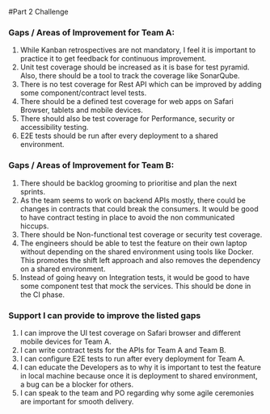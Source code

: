 #Part 2 Challenge

### Gaps / Areas of Improvement for Team A:
1. While Kanban retrospectives are not mandatory, I feel it is important to practice it to get feedback for continuous improvement. 
2. Unit test coverage should be increased as it is base for test pyramid. Also, there should be a tool to track the coverage like SonarQube.
3. There is no test coverage for Rest API which can be improved by adding some component/contract level tests.
4. There should be a defined test coverage for web apps on Safari Browser, tablets and mobile devices.
5. There should also be test coverage for Performance, security or accessibility testing.
6. E2E tests should be run after every deployment to a shared environment.

### Gaps / Areas of Improvement for Team B:

1. There should be backlog grooming to prioritise and plan the next sprints.
2. As the team seems to work on backend APIs mostly, there could be changes in contracts that could break the consumers. It would be good to have contract testing in place to avoid the non communicated hiccups.
3. There should be Non-functional test coverage or security test coverage.
4. The engineers should be able to test the feature on their own laptop without depending on the shared environment using tools like Docker. This promotes the shift left approach and also removes the dependency on a shared environment.
5. Instead of going heavy on Integration tests, it would be good to have some component test that mock the services. This should be done in the CI phase.

### Support I can provide to improve the listed gaps

1. I can improve the UI test coverage on Safari browser and different mobile devices for Team A.
2. I can write contract tests for the APIs for Team A and Team B.
3. I can configure E2E tests to run after every deployment for Team A.
4. I can educate the Developers as to why it is important to test the feature in local machine because once it is deployment to shared environment, a bug can be a blocker for others.
5. I can speak to the team and PO regarding why some agile ceremonies are important for smooth delivery.